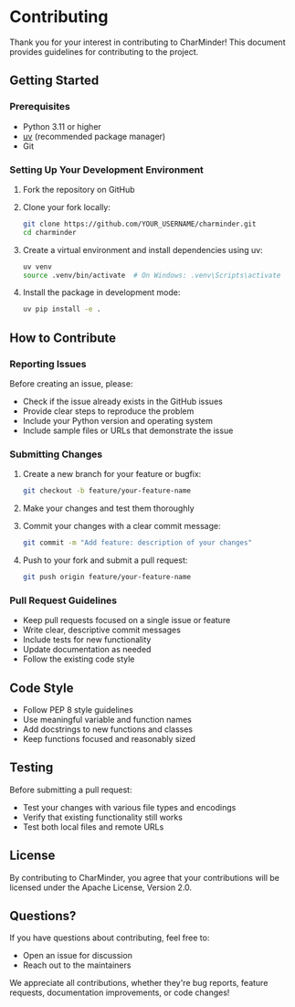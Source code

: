 # Contributing

Thank you for your interest in contributing to CharMinder! This document provides guidelines for contributing to the project.

## Getting Started

### Prerequisites
- Python 3.11 or higher
- [uv](https://docs.astral.sh/uv/) (recommended package manager)
- Git

### Setting Up Your Development Environment

1. Fork the repository on GitHub
2. Clone your fork locally:
   ```bash
   git clone https://github.com/YOUR_USERNAME/charminder.git
   cd charminder
   ```

3. Create a virtual environment and install dependencies using uv:
   ```bash
   uv venv
   source .venv/bin/activate  # On Windows: .venv\Scripts\activate
   ```

4. Install the package in development mode:
   ```bash
   uv pip install -e .
   ```

## How to Contribute

### Reporting Issues

Before creating an issue, please:
- Check if the issue already exists in the GitHub issues
- Provide clear steps to reproduce the problem
- Include your Python version and operating system
- Include sample files or URLs that demonstrate the issue

### Submitting Changes

1. Create a new branch for your feature or bugfix:
   ```bash
   git checkout -b feature/your-feature-name
   ```

2. Make your changes and test them thoroughly

3. Commit your changes with a clear commit message:
   ```bash
   git commit -m "Add feature: description of your changes"
   ```

4. Push to your fork and submit a pull request:
   ```bash
   git push origin feature/your-feature-name
   ```

### Pull Request Guidelines

- Keep pull requests focused on a single issue or feature
- Write clear, descriptive commit messages
- Include tests for new functionality
- Update documentation as needed
- Follow the existing code style

## Code Style

- Follow PEP 8 style guidelines
- Use meaningful variable and function names
- Add docstrings to new functions and classes
- Keep functions focused and reasonably sized

## Testing

Before submitting a pull request:
- Test your changes with various file types and encodings
- Verify that existing functionality still works
- Test both local files and remote URLs

## License

By contributing to CharMinder, you agree that your contributions will be licensed under the Apache License, Version 2.0.

## Questions?

If you have questions about contributing, feel free to:
- Open an issue for discussion
- Reach out to the maintainers

We appreciate all contributions, whether they're bug reports, feature requests, documentation improvements, or code changes!

